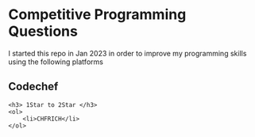 <h1>Competitive Programming Questions</h1>

<p>I started this repo in Jan 2023 in order to improve my programming skills using the following platforms</p>

<h2>Codechef</h2>

	<h3> 1Star to 2Star </h3>
	<ol>
		<li>CHFRICH</li>
	</ol>